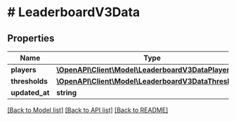 # # LeaderboardV3Data

## Properties

Name | Type | Description | Notes
------------ | ------------- | ------------- | -------------
**players** | [**\OpenAPI\Client\Model\LeaderboardV3DataPlayer[]**](LeaderboardV3DataPlayer.md) |  |
**thresholds** | [**\OpenAPI\Client\Model\LeaderboardV3DataThreshold[]**](LeaderboardV3DataThreshold.md) |  |
**updated_at** | **string** |  |

[[Back to Model list]](../../README.md#models) [[Back to API list]](../../README.md#endpoints) [[Back to README]](../../README.md)
